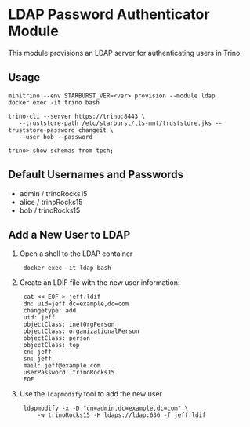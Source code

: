 # LDAP Password Authenticator Module

This module provisions an LDAP server for authenticating users in Trino.

## Usage

    minitrino --env STARBURST_VER=<ver> provision --module ldap
    docker exec -it trino bash 
    
    trino-cli --server https://trino:8443 \
       --truststore-path /etc/starburst/tls-mnt/truststore.jks --truststore-password changeit \
       --user bob --password

    trino> show schemas from tpch;

## Default Usernames and Passwords

- admin / trinoRocks15
- alice / trinoRocks15
- bob / trinoRocks15

## Add a New User to LDAP

1. Open a shell to the LDAP container

        docker exec -it ldap bash

2. Create an LDIF file with the new user information:

        cat << EOF > jeff.ldif
        dn: uid=jeff,dc=example,dc=com
        changetype: add
        uid: jeff
        objectClass: inetOrgPerson
        objectClass: organizationalPerson
        objectClass: person
        objectClass: top
        cn: jeff
        sn: jeff
        mail: jeff@example.com
        userPassword: trinoRocks15
        EOF

3. Use the `ldapmodify` tool to add the new user

        ldapmodify -x -D "cn=admin,dc=example,dc=com" \
            -w trinoRocks15 -H ldaps://ldap:636 -f jeff.ldif
